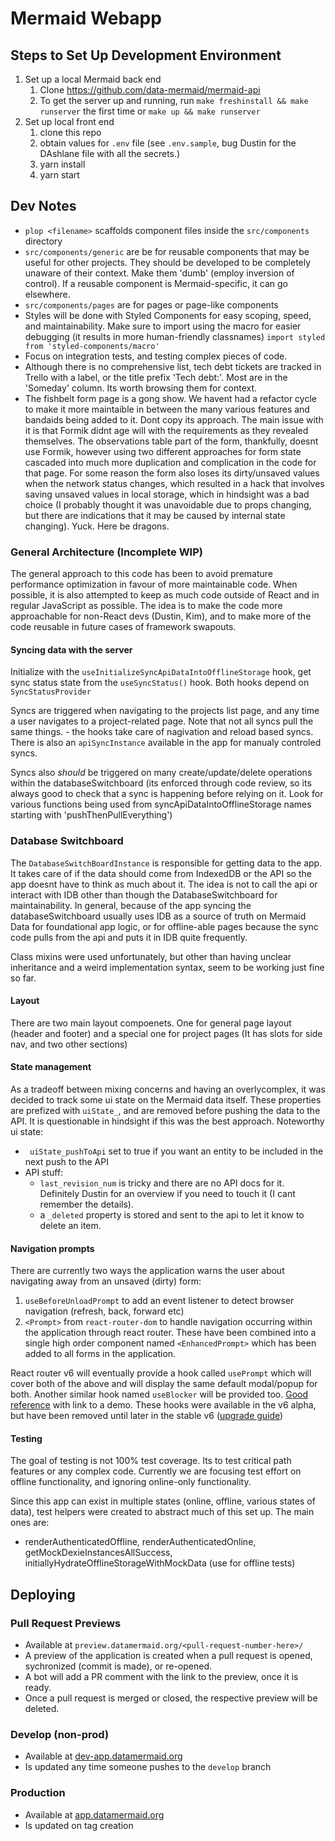 # Mermaid Webapp

## Steps to Set Up Development Environment

1. Set up a local Mermaid back end
   1. Clone https://github.com/data-mermaid/mermaid-api
   1. To get the server up and running, run `make freshinstall && make runserver` the first time or `make up && make runserver`
1. Set up local front end
   1. clone this repo
   1. obtain values for `.env` file (see `.env.sample`, bug Dustin for the DAshlane file with all the secrets.)
   1. yarn install
   1. yarn start

## Dev Notes

- `plop <filename>` scaffolds component files inside the `src/components` directory
- `src/components/generic` are be for reusable components that may be useful for other projects. They should be developed to be completely unaware of their context. Make them 'dumb' (employ inversion of control). If a reusable component is Mermaid-specific, it can go elsewhere.
- `src/components/pages` are for pages or page-like components
- Styles will be done with Styled Components for easy scoping, speed, and maintainability. Make sure to import using the macro for easier debugging (it results in more human-friendly classnames) `import styled from 'styled-components/macro'`
- Focus on integration tests, and testing complex pieces of code.
- Although there is no comprehensive list, tech debt tickets are tracked in Trello with a label, or the title prefix 'Tech debt:'. Most are in the 'Someday' column. Its worth browsing them for context.
- The fishbelt form page is a gong show. We havent had a refactor cycle to make it more maintaible in between the many various features and bandaids being added to it. Dont copy its approach. The main issue with it is that Formik didnt age will with the requirements as they revealed themselves. The observations table part of the form, thankfully, doesnt use Formik, however using two different approaches for form state cascaded into much more duplication and complication in the code for that page. For some reason the form also loses its dirty/unsaved values when the network status changes, which resulted in a hack that involves saving unsaved values in local storage, which in hindsight was a bad choice (I probably thought it was unavoidable due to props changing, but there are indications that it may be caused by internal state changing). Yuck. Here be dragons.

### General Architecture (Incomplete WIP)

The general approach to this code has been to avoid premature performance optimization in favour of more maintainable code. When possible, it is also attempted to keep as much code outside of React and in regular JavaScript as possible. The idea is to make the code more approachable for non-React devs (Dustin, Kim), and to make more of the code reusable in future cases of framework swapouts.

#### Syncing data with the server

Initialize with the `useInitializeSyncApiDataIntoOfflineStorage` hook, get sync status state from the `useSyncStatus()` hook. Both hooks depend on `SyncStatusProvider`

Syncs are triggered when navigating to the projects list page, and any time a user navigates to a project-related page. Note that not all syncs pull the same things. - the hooks take care of nagivation and reload based syncs. There is also an `apiSyncInstance` available in the app for manualy controled syncs.

Syncs also _should_ be triggered on many create/update/delete operations within the databaseSwitchboard (its enforced through code review, so its always good to check that a sync is happening before relying on it. Look for various functions being used from syncApiDataIntoOfflineStorage names starting with 'pushThenPullEverything')

### Database Switchboard

The `DatabaseSwitchBoardInstance` is responsible for getting data to the app. It takes care of if the data should come from IndexedDB or the API so the app doesnt have to think as much about it. The idea is not to call the api or interact with IDB other than though the DatabaseSwitchboard for maintainability. In general, because of the app syncing the databaseSwitchboard usually uses IDB as a source of truth on Mermaid Data for foundational app logic, or for offline-able pages because the sync code pulls from the api and puts it in IDB quite frequently.

Class mixins were used unfortunately, but other than having unclear inheritance and a weird implementation syntax, seem to be working just fine so far.

#### Layout

There are two main layout compoenets. One for general page layout (header and footer) and a special one for project pages (It has slots for side nav, and two other sections)

#### State management

As a tradeoff between mixing concerns and having an overlycomplex, it was decided to track some ui state on the Mermaid data itself. These properties are prefized with `uiState_`, and are removed before pushing the data to the API. It is questionable in hindsight if this was the best approach. Noteworthy ui state:

- ` uiState_pushToApi` set to true if you want an entity to be included in the next push to the API
- API stuff:
  - `last_revision_num` is tricky and there are no API docs for it. Definitely Dustin for an overview if you need to touch it (I cant remember the details).
  - a `_deleted` property is stored and sent to the api to let it know to delete an item.

#### Navigation prompts

There are currently two ways the application warns the user about navigating away from an unsaved (dirty) form:

1. `useBeforeUnloadPrompt` to add an event listener to detect browser navigation (refresh, back, forward etc)
2. `<Prompt>` from `react-router-dom` to handle navigation occurring within the application through react router.
   These have been combined into a single high order component named `<EnhancedPrompt>` which has been added to all forms in the application.

React router v6 will eventually provide a hook called `usePrompt` which will cover both of the above and will display the same default modal/popup for both. Another similar hook named `useBlocker` will be provided too. [Good reference](https://stackoverflow.com/questions/62792342/in-react-router-v6-how-to-check-form-is-dirty-before-leaving-page-route) with link to a demo. These hooks were available in the v6 alpha, but have been removed until later in the stable v6 ([upgrade guide](https://reactrouter.com/docs/en/v6/upgrading/v5#prompt-is-not-currently-supported))

#### Testing

The goal of testing is not 100% test coverage. Its to test critical path features or any complex code. Currently we are focusing test effort on offline functionality, and ignoring online-only functionality.

Since this app can exist in multiple states (online, offline, various states of data), test helpers were created to abstract much of this set up. The main ones are:

- renderAuthenticatedOffline, renderAuthenticatedOnline, getMockDexieInstancesAllSuccess, initiallyHydrateOfflineStorageWithMockData (use for offline tests)

## Deploying

### Pull Request Previews

- Available at `preview.datamermaid.org/<pull-request-number-here>/`
- A preview of the application is created when a pull request is opened, sychronized (commit is made), or re-opened.
- A bot will add a PR comment with the link to the preview, once it is ready.
- Once a pull request is merged or closed, the respective preview will be deleted.

### Develop (non-prod)

- Available at [dev-app.datamermaid.org](https://dev-app.datamermaid.org)
- Is updated any time someone pushes to the `develop` branch

### Production

- Available at [app.datamermaid.org](https://app.datamermaid.org)
- Is updated on tag creation
